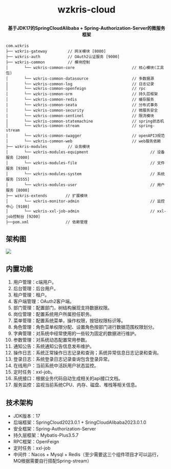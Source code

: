 <h1 align="center" style="margin: 30px 0 30px; font-weight: bold;">wzkris-cloud</h1>
<h4 align="center">基于JDK17的SpringCloudAlibaba + Spring-Authorization-Server的微服务框架</h4>

~~~
com.wzkris     
├── wzkris-gateway         // 网关模块 [8080]
├── wzkris-auth            // OAuth2认证服务 [9000]
├── wzkris-common          // 模块控制
│       └── wzkris-common-core                         // 核心模块(工具包)
│       └── wzkris-common-datasource                   // 多数据源
│       └── wzkris-common-log                          // 日志记录
│       └── wzkris-common-openfeign                    // rpc
│       └── wzkris-common-orm                          // 持久层框架
│       └── wzkris-common-redis                        // 缓存服务
│       └── wzkris-common-seata                        // 分布式事务
│       └── wzkris-common-security                     // 微服务安全
│       └── wzkris-common-sentinel                     // 限流模块
│       └── wzkris-common-statemachine                 // spring状态机
│       └── wzkris-common-stream                       // spring-stream
│       └── wzkris-common-swagger                      // openAPI3规范
│       └── wzkris-common-web                          // web服务依赖
├── wzkris-modules         // 业务模块
│       └── wzkris-modules-equipment                           // 设备服务 [2000]
│       └── wzkris-modules-file                                // 文件服务 [9300]
│       └── wzkris-modules-system                              // 系统服务 [5555]
│       └── wzkris-modules-user                                // 用户服务 [8000]
├── wzkris-extends        // 扩展模块
│       └── wzkris-monitor-admin                               // 监控中心 [9100]
│       └── wzkris-xxl-job-admin                               // xxl-job控制台 [9200]
├──pom.xml                // 依赖管理
~~~

## 架构图

<img src="https://oscimg.oschina.net/oscnet/up-82e9722ecb846786405a904bafcf19f73f3.png"/>

## 内置功能

1. 用户管理：c端用户。
2. 后台管理：后台用户。
2. 租户管理：租户。
2. 客户端管理：OAuth2客户端。
3. 部门管理：配置部门，树结构展现支持数据权限。
4. 岗位管理：配置系统用户所属担任职务。
5. 菜单管理：配置系统菜单，操作权限，按钮权限标识等。
6. 角色管理：角色菜单权限分配、设置角色按部门进行数据范围权限划分。
7. 字典管理：对系统中经常使用的一些较为固定的数据进行维护。
8. 参数管理：对系统动态配置常用参数。
9. 通知公告：系统通知公告信息发布维护。
10. 操作日志：系统正常操作日志记录和查询；系统异常信息日志记录和查询。
11. 登录日志：系统登录日志记录查询包含登录异常。
12. 在线用户：当前系统中活跃用户状态监控。
13. 定时任务：xxl-job。
14. 系统接口：根据业务代码自动生成相关的api接口文档。
15. 服务监控：监视当前系统CPU、内存、磁盘、堆栈等相关信息。

## 技术架构

- JDK版本：17
- 后端框架：SpringCloud2023.0.1 + SringCloudAlibaba2023.0.1.0
- 安全框架：Spring-Authorization-Server
- 持久层框架：Mybatis-Plus3.5.7
- RPC框架：OpenFeign
- 定时任务：xxl-job
- 中间件：Nacos + Mysql + Redis（至少需要这三个组件项目才可以运行，MQ根据需要自行搭配Spring-stream）

